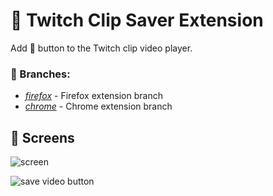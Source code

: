 # 🩷 Twitch Clip Saver Extension
Add 💾 button to the Twitch clip video player.

### 🌿 Branches:
- [*firefox*](https://github.com/spacebagel/twitchClipSaverExtension) - Firefox extension branch
- [*chrome*](https://github.com/spacebagel/twitchClipSaverExtension/tree/chrome) - Chrome extension branch

## 📸 Screens

![screen](https://github.com/user-attachments/assets/c28b9d69-ead2-4b02-87ae-2e9ef3e7fe77)

![save video button](https://github.com/user-attachments/assets/6fc76110-8aa3-47ab-b18d-4306bf56f2ee)
